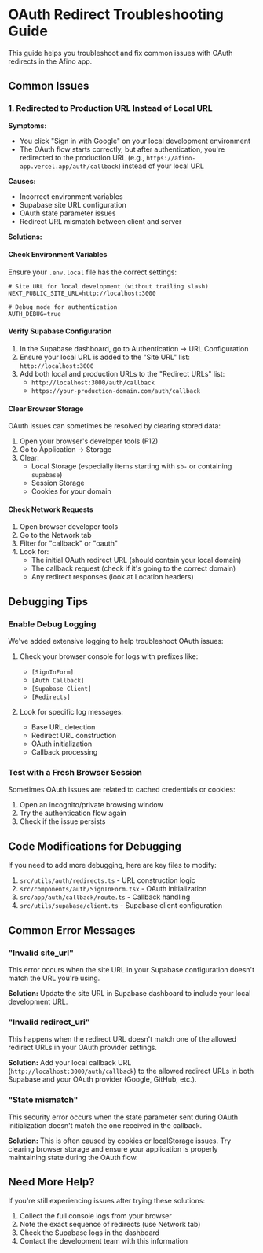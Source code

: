 # OAuth Redirect Troubleshooting Guide

This guide helps you troubleshoot and fix common issues with OAuth redirects in the Afino app.

## Common Issues

### 1. Redirected to Production URL Instead of Local URL

**Symptoms:**
- You click "Sign in with Google" on your local development environment
- The OAuth flow starts correctly, but after authentication, you're redirected to the production URL (e.g., `https://afino-app.vercel.app/auth/callback`) instead of your local URL

**Causes:**
- Incorrect environment variables
- Supabase site URL configuration
- OAuth state parameter issues
- Redirect URL mismatch between client and server

**Solutions:**

#### Check Environment Variables

Ensure your `.env.local` file has the correct settings:

```
# Site URL for local development (without trailing slash)
NEXT_PUBLIC_SITE_URL=http://localhost:3000

# Debug mode for authentication
AUTH_DEBUG=true
```

#### Verify Supabase Configuration

1. In the Supabase dashboard, go to Authentication → URL Configuration
2. Ensure your local URL is added to the "Site URL" list: `http://localhost:3000`
3. Add both local and production URLs to the "Redirect URLs" list:
   - `http://localhost:3000/auth/callback`
   - `https://your-production-domain.com/auth/callback`

#### Clear Browser Storage

OAuth issues can sometimes be resolved by clearing stored data:

1. Open your browser's developer tools (F12)
2. Go to Application → Storage
3. Clear:
   - Local Storage (especially items starting with `sb-` or containing `supabase`)
   - Session Storage
   - Cookies for your domain

#### Check Network Requests

1. Open browser developer tools
2. Go to the Network tab
3. Filter for "callback" or "oauth"
4. Look for:
   - The initial OAuth redirect URL (should contain your local domain)
   - The callback request (check if it's going to the correct domain)
   - Any redirect responses (look at Location headers)

## Debugging Tips

### Enable Debug Logging

We've added extensive logging to help troubleshoot OAuth issues:

1. Check your browser console for logs with prefixes like:
   - `[SignInForm]`
   - `[Auth Callback]`
   - `[Supabase Client]`
   - `[Redirects]`

2. Look for specific log messages:
   - Base URL detection
   - Redirect URL construction
   - OAuth initialization
   - Callback processing

### Test with a Fresh Browser Session

Sometimes OAuth issues are related to cached credentials or cookies:

1. Open an incognito/private browsing window
2. Try the authentication flow again
3. Check if the issue persists

## Code Modifications for Debugging

If you need to add more debugging, here are key files to modify:

1. `src/utils/auth/redirects.ts` - URL construction logic
2. `src/components/auth/SignInForm.tsx` - OAuth initialization
3. `src/app/auth/callback/route.ts` - Callback handling
4. `src/utils/supabase/client.ts` - Supabase client configuration

## Common Error Messages

### "Invalid site_url"

This error occurs when the site URL in your Supabase configuration doesn't match the URL you're using.

**Solution:** Update the site URL in Supabase dashboard to include your local development URL.

### "Invalid redirect_uri"

This happens when the redirect URL doesn't match one of the allowed redirect URLs in your OAuth provider settings.

**Solution:** Add your local callback URL (`http://localhost:3000/auth/callback`) to the allowed redirect URLs in both Supabase and your OAuth provider (Google, GitHub, etc.).

### "State mismatch"

This security error occurs when the state parameter sent during OAuth initialization doesn't match the one received in the callback.

**Solution:** This is often caused by cookies or localStorage issues. Try clearing browser storage and ensure your application is properly maintaining state during the OAuth flow.

## Need More Help?

If you're still experiencing issues after trying these solutions:

1. Collect the full console logs from your browser
2. Note the exact sequence of redirects (use Network tab)
3. Check the Supabase logs in the dashboard
4. Contact the development team with this information 